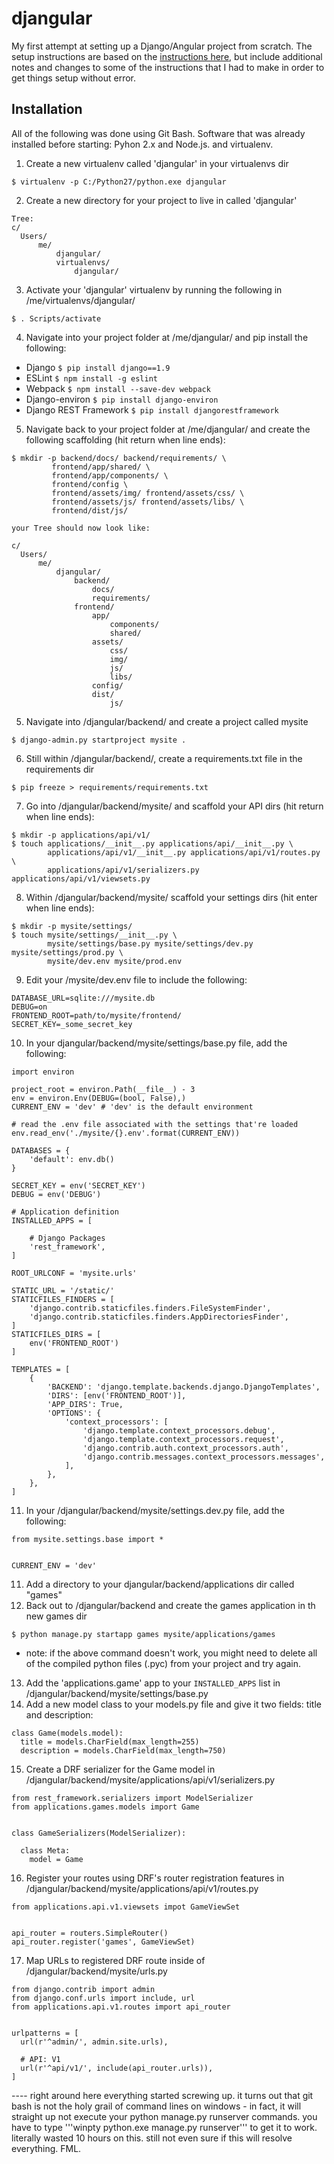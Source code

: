 # djangular
My first attempt at setting up a Django/Angular project from scratch. The setup instructions are based on the [instructions here](http://gregblogs.com/how-the-do-i-build-a-django-django-rest-framework-angular-1-1-x-and-webpack-project/#prereqs), but include additional notes and changes to some of the instructions that I had to make in order to get things setup without error.

## Installation
All of the following was done using Git Bash. Software that was already installed before starting: Pyhon 2.x and Node.js. and virtualenv.

1. Create a new virtualenv called 'djangular' in your virtualenvs dir
```
$ virtualenv -p C:/Python27/python.exe djangular
```
2. Create a new directory for your project to live in called 'djangular'
```
Tree:
c/
  Users/
      me/
          djangular/
          virtualenvs/
              djangular/
```
3. Activate your 'djangular' virtualenv by running the following in /me/virtualenvs/djangular/
```
$ . Scripts/activate
```
4. Navigate into your project folder at /me/djangular/ and pip install the following:
* Django `$ pip install django==1.9`
* ESLint `$ npm install -g eslint`
* Webpack `$ npm install --save-dev webpack`
* Django-environ `$ pip install django-environ`
* Django REST Framework `$ pip install djangorestframework`

5. Navigate back to your project folder at /me/djangular/ and create the following scaffolding (hit return when line ends):
``` 
$ mkdir -p backend/docs/ backend/requirements/ \  
         frontend/app/shared/ \
         frontend/app/components/ \
         frontend/config \
         frontend/assets/img/ frontend/assets/css/ \
         frontend/assets/js/ frontend/assets/libs/ \
         frontend/dist/js/
```
```
your Tree should now look like:

c/
  Users/
      me/
          djangular/
              backend/
                  docs/
                  requirements/
              frontend/
                  app/
                      components/
                      shared/
                  assets/
                      css/
                      img/
                      js/
                      libs/
                  config/
                  dist/
                      js/
```
5. Navigate into /djangular/backend/ and create a project called mysite
```
$ django-admin.py startproject mysite .
```
6. Still within /djangular/backend/, create a requirements.txt file in the requirements dir
```
$ pip freeze > requirements/requirements.txt  
```
7. Go into /djangular/backend/mysite/ and scaffold your API dirs (hit return when line ends):
```
$ mkdir -p applications/api/v1/  
$ touch applications/__init__.py applications/api/__init__.py \  
        applications/api/v1/__init__.py applications/api/v1/routes.py \
        applications/api/v1/serializers.py applications/api/v1/viewsets.py
```
8. Within /djangular/backend/mysite/ scaffold your settings dirs (hit enter when line ends):
```
$ mkdir -p mysite/settings/  
$ touch mysite/settings/__init__.py \  
        mysite/settings/base.py mysite/settings/dev.py mysite/settings/prod.py \
        mysite/dev.env mysite/prod.env
```
9. Edit your /mysite/dev.env file to include the following:
```
DATABASE_URL=sqlite:///mysite.db  
DEBUG=on  
FRONTEND_ROOT=path/to/mysite/frontend/  
SECRET_KEY=_some_secret_key 
```
10. In your  djangular/backend/mysite/settings/base.py file, add the following:
```
import environ

project_root = environ.Path(__file__) - 3  
env = environ.Env(DEBUG=(bool, False),)  
CURRENT_ENV = 'dev' # 'dev' is the default environment

# read the .env file associated with the settings that're loaded
env.read_env('./mysite/{}.env'.format(CURRENT_ENV)) 

DATABASES = {  
    'default': env.db()
}

SECRET_KEY = env('SECRET_KEY')  
DEBUG = env('DEBUG')  

# Application definition
INSTALLED_APPS = [

    # Django Packages
    'rest_framework',
]

ROOT_URLCONF = 'mysite.urls'  

STATIC_URL = '/static/'  
STATICFILES_FINDERS = [  
    'django.contrib.staticfiles.finders.FileSystemFinder',
    'django.contrib.staticfiles.finders.AppDirectoriesFinder',
]
STATICFILES_DIRS = [  
    env('FRONTEND_ROOT')
]

TEMPLATES = [  
    {
        'BACKEND': 'django.template.backends.django.DjangoTemplates',
        'DIRS': [env('FRONTEND_ROOT')],
        'APP_DIRS': True,
        'OPTIONS': {
            'context_processors': [
                'django.template.context_processors.debug',
                'django.template.context_processors.request',
                'django.contrib.auth.context_processors.auth',
                'django.contrib.messages.context_processors.messages',
            ],
        },
    },
]
```
11. In your /djangular/backend/mysite/settings.dev.py file, add the following:
```
from mysite.settings.base import *


CURRENT_ENV = 'dev'
```
11. Add a directory to your djangular/backend/applications dir called "games"
12. Back out to /djangular/backend and create the games application in th new games dir
```
$ python manage.py startapp games mysite/applications/games
```
* note: if the above command doesn't work, you might need to delete all of the compiled python files (.pyc) from your project and try again.
13. Add the 'applications.game' app to your `INSTALLED_APPS` list in /djangular/backend/mysite/settings/base.py
14. Add a new model class to your models.py file and give it two fields: title and description:
```
class Game(models.model):
  title = models.CharField(max_length=255)
  description = models.CharField(max_length=750)
```
15. Create a DRF serializer for the Game model in /djangular/backend/mysite/applications/api/v1/serializers.py
```
from rest_framework.serializers import ModelSerializer
from applications.games.models import Game


class GameSerializers(ModelSerializer):
  
  class Meta:
    model = Game
```
16. Register your routes using DRF's router registration features in /djangular/backend/mysite/applications/api/v1/routes.py
```
from applications.api.v1.viewsets impot GameViewSet


api_router = routers.SimpleRouter()
api_router.register('games', GameViewSet)
```
17. Map URLs to registered DRF route inside of /djangular/backend/mysite/urls.py
```
from django.contrib import admin
from django.conf.urls import include, url
from applications.api.v1.routes import api_router


urlpatterns = [
  url(r'^admin/', admin.site.urls),
  
  # API: V1
  url(r'^api/v1/', include(api_router.urls)),
]
```



---- right around here everything started screwing up. it turns out that git bash is not the holy grail of command lines on windows - in fact, it will straight up not execute your python manage.py runserver commands. you have to type '''winpty python.exe manage.py runserver''' to get it to work. literally wasted 10 hours on this. still not even sure if this will resolve everything. FML.
